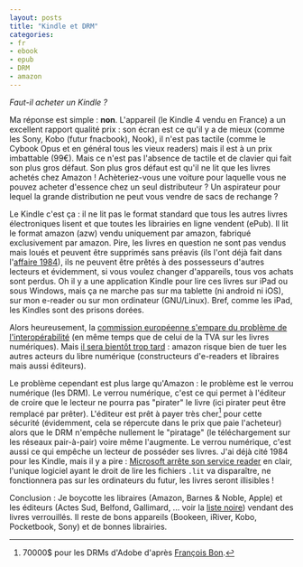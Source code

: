 ```yaml
---
layout: posts
title: "Kindle et DRM"
categories:
- fr
- ebook
- epub
- DRM
- amazon
---
```


*Faut-il acheter un Kindle ?*

Ma réponse est simple : **non**. L'appareil (le Kindle 4 vendu en
France) a un excellent rapport qualité prix : son écran est ce
qu'il y a de mieux (comme les Sony, Kobo (futur fnacbook), Nook),
il n'est pas tactile (comme le Cybook Opus et en général tous les
vieux readers) mais il est à un prix imbattable (99€). Mais ce
n'est pas l'absence de tactile et de clavier qui fait son plus
gros défaut. Son plus gros défaut est qu'il ne lit que les livres
achetés chez Amazon ! Achèteriez-vous une voiture pour laquelle
vous ne pouvez acheter d'essence chez un seul distributeur ? Un
aspirateur pour lequel la grande distribution ne peut vous vendre
de sacs de rechange ?

Le Kindle c'est ça : il ne lit pas le format standard que tous
les autres livres électroniques lisent et que toutes les
librairies en ligne vendent (ePub). Il lit le format amazon (azw)
vendu uniquement par amazon, fabriqué exclusivement par amazon.
Pire, les livres en question ne sont pas vendus mais loués et
peuvent être supprimés sans préavis (ils l'ont déjà fait dans
l'[affaire
1984](http://fr.wikipedia.org/wiki/Amazon_Kindle#L.27Affaire_1984)),
ils ne peuvent être prêtés à des possesseurs d'autres lecteurs et
évidemment, si vous voulez changer d'appareils, tous vos achats
sont perdus. Oh il y a une application Kindle pour lire ces
livres sur iPad ou sous Windows, mais ça ne marche pas sur ma
tablette (ni android ni iOS), sur mon e-reader ou sur mon
ordinateur (GNU/Linux). Bref, comme les iPad, les Kindles sont
des prisons dorées.

Alors heureusement, la [commission européenne s'empare du
problème de
l'interopérabilité](http://europa.eu/rapid/pressReleasesAction.do?reference=SPEECH/11/660&format=HTML&aged=0&language=EN&guiLanguage=en)
(en même temps que de celui de la TVA sur les livres numériques).
Mais [il sera bientôt trop
tard](http://www.bibliobernt.net/Kindle-progres-ou-predation) :
amazon risque bien de tuer les autres acteurs du libre numérique
(constructeurs d'e-readers et libraires mais aussi éditeurs).

Le problème cependant est plus large qu'Amazon : le problème est
le verrou numérique (les DRM). Le verrou numérique, c'est ce qui
permet à l'éditeur de croire que le lecteur ne pourra pas
"pirater" le livre (ici pirater peut être remplacé par prêter).
L'éditeur est prêt à payer très cher[^1] pour cette sécurité
(évidemment, cela se répercute dans le prix que paie l'acheteur)
alors que le DRM n'empêche nullement le "piratage" (le
téléchargement sur les réseaux pair-à-pair) voire même
l'augmente. Le verrou numérique, c'est aussi ce qui empêche un
lecteur de posséder ses livres. J'ai déjà cité 1984 pour les
Kindle, mais il y a pire : [Microsoft arrête son service
reader](http://www.wired.com/beyond_the_beyond/2011/08/dead-media-beat-microsoft-reader/)
en clair, l'unique logiciel ayant le droit de lire les fichiers
`.lit` va disparaître, ne fonctionnera pas sur les ordinateurs du
futur, les livres seront illisibles !

[^1]: 70000$ pour les DRMs d'Adobe d'après [François Bon](http://www.tierslivre.net/spip/spip.php?article2693).

Conclusion : Je boycotte les libraires (Amazon, Barnes & Noble, Apple) et les éditeurs (Actes Sud, Belfond, Gallimard, ... voir la [liste noire](http://lecteursencolere.com/blacklist-editors/)) vendant des livres verrouillés. Il reste de bons appareils (Bookeen, iRiver, Kobo, Pocketbook, Sony) et de bonnes librairies.
